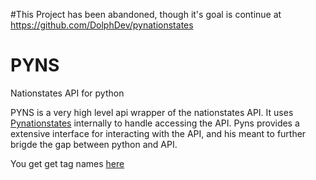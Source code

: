 #This Project has been abandoned, though it's goal is continue at https://github.com/DolphDev/pynationstates

# PYNS
Nationstates API for python

PYNS is a very high level api wrapper of the nationstates API. It uses [Pynationstates](https://github.com/Dolphman/pynationstates) internally to handle accessing the API. Pyns provides a extensive interface for interacting with the API, and his meant to further brigde the gap between python and API.

You get get tag names [here](http://forum.nationstates.net/viewtopic.php?f=15&t=318408)
